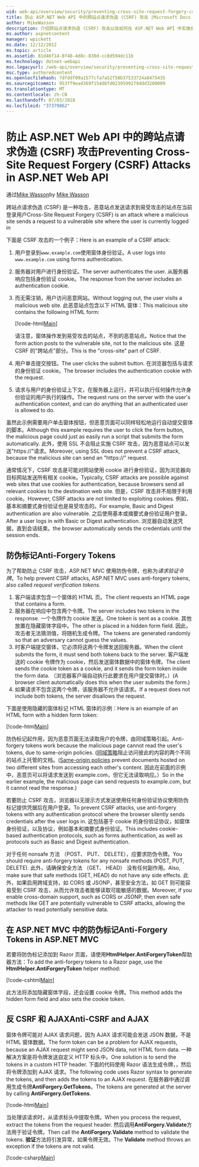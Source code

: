 ```yaml
---
uid: web-api/overview/security/preventing-cross-site-request-forgery-csrf-attacks
title: 防止 ASP.NET Web API 中的跨站点请求伪造 (CSRF) 攻击 |Microsoft Docs
author: MikeWasson
description: 介绍跨站点请求伪造 (CSRF) 攻击以及如何在 ASP.NET Web API 中实施反 CSRF 度量值。
ms.author: aspnetcontent
manager: wpickett
ms.date: 12/12/2012
ms.topic: article
ms.assetid: 81d46f14-8f48-4d8c-830d-cc8d594dc11b
ms.technology: dotnet-webapi
msc.legacyurl: /web-api/overview/security/preventing-cross-site-request-forgery-csrf-attacks
msc.type: authoredcontent
ms.openlocfilehash: 7dfddf09a1577cfa7a52f58b37533724a8475435
ms.sourcegitcommit: 953ff9ea4369f154d6fd0239599279ddd3280009
ms.translationtype: MT
ms.contentlocale: zh-CN
ms.lasthandoff: 07/03/2018
ms.locfileid: "37379862"
---
```

<a name="preventing-cross-site-request-forgery-csrf-attacks-in-aspnet-web-api"></a><span data-ttu-id="a6aec-103">防止 ASP.NET Web API 中的跨站点请求伪造 (CSRF) 攻击</span><span class="sxs-lookup"><span data-stu-id="a6aec-103">Preventing Cross-Site Request Forgery (CSRF) Attacks in ASP.NET Web API</span></span>
====================
<span data-ttu-id="a6aec-104">通过[Mike Wasson](https://github.com/MikeWasson)</span><span class="sxs-lookup"><span data-stu-id="a6aec-104">by [Mike Wasson](https://github.com/MikeWasson)</span></span>

<span data-ttu-id="a6aec-105">跨站点请求伪造 (CSRF) 是一种攻击，恶意站点发送请求到易受攻击的站点在当前登录用户</span><span class="sxs-lookup"><span data-stu-id="a6aec-105">Cross-Site Request Forgery (CSRF) is an attack where a malicious site sends a request to a vulnerable site where the user is currently logged in</span></span>

<span data-ttu-id="a6aec-106">下面是 CSRF 攻击的一个例子：</span><span class="sxs-lookup"><span data-stu-id="a6aec-106">Here is an example of a CSRF attack:</span></span>

1. <span data-ttu-id="a6aec-107">用户登录到`www.example.com`使用窗体身份验证。</span><span class="sxs-lookup"><span data-stu-id="a6aec-107">A user logs into `www.example.com` using forms authentication.</span></span>
2. <span data-ttu-id="a6aec-108">服务器对用户进行身份验证。</span><span class="sxs-lookup"><span data-stu-id="a6aec-108">The server authenticates the user.</span></span> <span data-ttu-id="a6aec-109">从服务器响应包括身份验证 cookie。</span><span class="sxs-lookup"><span data-stu-id="a6aec-109">The response from the server includes an authentication cookie.</span></span>
3. <span data-ttu-id="a6aec-110">而无需注销，用户访问恶意网站。</span><span class="sxs-lookup"><span data-stu-id="a6aec-110">Without logging out, the user visits a malicious web site.</span></span> <span data-ttu-id="a6aec-111">此恶意站点包含以下 HTML 窗体：</span><span class="sxs-lookup"><span data-stu-id="a6aec-111">This malicious site contains the following HTML form:</span></span> 

    [!code-html[Main](preventing-cross-site-request-forgery-csrf-attacks/samples/sample1.html)]

    <span data-ttu-id="a6aec-112">请注意，窗体操作发到易受攻击的站点，不到的恶意站点。</span><span class="sxs-lookup"><span data-stu-id="a6aec-112">Notice that the form action posts to the vulnerable site, not to the malicious site.</span></span> <span data-ttu-id="a6aec-113">这是 CSRF 的"跨站点"部分。</span><span class="sxs-lookup"><span data-stu-id="a6aec-113">This is the "cross-site" part of CSRF.</span></span>
4. <span data-ttu-id="a6aec-114">用户单击提交按钮。</span><span class="sxs-lookup"><span data-stu-id="a6aec-114">The user clicks the submit button.</span></span> <span data-ttu-id="a6aec-115">在浏览器包括与请求的身份验证 cookie。</span><span class="sxs-lookup"><span data-stu-id="a6aec-115">The browser includes the authentication cookie with the request.</span></span>
5. <span data-ttu-id="a6aec-116">请求与用户的身份验证上下文，在服务器上运行，并可以执行任何操作允许身份验证的用户执行的操作。</span><span class="sxs-lookup"><span data-stu-id="a6aec-116">The request runs on the server with the user's authentication context, and can do anything that an authenticated user is allowed to do.</span></span>

<span data-ttu-id="a6aec-117">虽然此示例需要用户单击窗体按钮，但恶意页面可以同样轻松地运行自动提交窗体的脚本。</span><span class="sxs-lookup"><span data-stu-id="a6aec-117">Although this example requires the user to click the form button, the malicious page could just as easily run a script that submits the form automatically.</span></span> <span data-ttu-id="a6aec-118">此外，使用 SSL 不会阻止实施 CSRF 攻击，因为恶意站点可以发送"https://"请求。</span><span class="sxs-lookup"><span data-stu-id="a6aec-118">Moreover, using SSL does not prevent a CSRF attack, because the malicious site can send an "https://" request.</span></span>

<span data-ttu-id="a6aec-119">通常情况下，CSRF 攻击是可能对网站使用 cookie 进行身份验证，因为浏览器向目标网站发送所有相关 cookie。</span><span class="sxs-lookup"><span data-stu-id="a6aec-119">Typically, CSRF attacks are possible against web sites that use cookies for authentication, because browsers send all relevant cookies to the destination web site.</span></span> <span data-ttu-id="a6aec-120">但是，CSRF 攻击并不局限于利用 cookie。</span><span class="sxs-lookup"><span data-stu-id="a6aec-120">However, CSRF attacks are not limited to exploiting cookies.</span></span> <span data-ttu-id="a6aec-121">例如，基本和摘要式身份验证也是易受攻击的。</span><span class="sxs-lookup"><span data-stu-id="a6aec-121">For example, Basic and Digest authentication are also vulnerable.</span></span> <span data-ttu-id="a6aec-122">之后使用基本或摘要式身份验证用户登录。</span><span class="sxs-lookup"><span data-stu-id="a6aec-122">After a user logs in with Basic or Digest authentication.</span></span> <span data-ttu-id="a6aec-123">浏览器自动发送凭据，直到会话结束。</span><span class="sxs-lookup"><span data-stu-id="a6aec-123">the browser automatically sends the credentials until the session ends.</span></span>

## <a name="anti-forgery-tokens"></a><span data-ttu-id="a6aec-124">防伪标记</span><span class="sxs-lookup"><span data-stu-id="a6aec-124">Anti-Forgery Tokens</span></span>

<span data-ttu-id="a6aec-125">为了帮助防止 CSRF 攻击，ASP.NET MVC 使用防伪令牌，也称为*请求验证令牌*。</span><span class="sxs-lookup"><span data-stu-id="a6aec-125">To help prevent CSRF attacks, ASP.NET MVC uses anti-forgery tokens, also called *request verification tokens*.</span></span>

1. <span data-ttu-id="a6aec-126">客户端请求包含一个窗体的 HTML 页。</span><span class="sxs-lookup"><span data-stu-id="a6aec-126">The client requests an HTML page that contains a form.</span></span>
2. <span data-ttu-id="a6aec-127">服务器在响应中包含两个令牌。</span><span class="sxs-lookup"><span data-stu-id="a6aec-127">The server includes two tokens in the response.</span></span> <span data-ttu-id="a6aec-128">一个令牌作为 cookie 发送。</span><span class="sxs-lookup"><span data-stu-id="a6aec-128">One token is sent as a cookie.</span></span> <span data-ttu-id="a6aec-129">其他放置在隐藏窗体字段中。</span><span class="sxs-lookup"><span data-stu-id="a6aec-129">The other is placed in a hidden form field.</span></span> <span data-ttu-id="a6aec-130">因此，攻击者无法猜测值，将随机生成令牌。</span><span class="sxs-lookup"><span data-stu-id="a6aec-130">The tokens are generated randomly so that an adversary cannot guess the values.</span></span>
3. <span data-ttu-id="a6aec-131">时客户端提交窗体，它必须将这两个令牌发送回服务器。</span><span class="sxs-lookup"><span data-stu-id="a6aec-131">When the client submits the form, it must send both tokens back to the server.</span></span> <span data-ttu-id="a6aec-132">客户端发送的 cookie 令牌作为 cookie，然后发送窗体数据中的窗体令牌。</span><span class="sxs-lookup"><span data-stu-id="a6aec-132">The client sends the cookie token as a cookie, and it sends the form token inside the form data.</span></span> <span data-ttu-id="a6aec-133">（浏览器客户端自动执行此要求在用户提交窗体时。）</span><span class="sxs-lookup"><span data-stu-id="a6aec-133">(A browser client automatically does this when the user submits the form.)</span></span>
4. <span data-ttu-id="a6aec-134">如果请求不包含这两个令牌，该服务器不允许该请求。</span><span class="sxs-lookup"><span data-stu-id="a6aec-134">If a request does not include both tokens, the server disallows the request.</span></span>

<span data-ttu-id="a6aec-135">下面是使用隐藏的窗体标记 HTML 窗体的示例：</span><span class="sxs-lookup"><span data-stu-id="a6aec-135">Here is an example of an HTML form with a hidden form token:</span></span>

[!code-html[Main](preventing-cross-site-request-forgery-csrf-attacks/samples/sample2.html)]

<span data-ttu-id="a6aec-136">防伪标记起作用，因为恶意页面无法读取用户的令牌，由同域策略引起。</span><span class="sxs-lookup"><span data-stu-id="a6aec-136">Anti-forgery tokens work because the malicious page cannot read the user's tokens, due to same-origin policies.</span></span> <span data-ttu-id="a6aec-137">([同域策略](http://www.w3.org/Security/wiki/Same_Origin_Policy)阻止访问彼此的内容的两个不同的站点上托管的文档。</span><span class="sxs-lookup"><span data-stu-id="a6aec-137">([Same-origin policies](http://www.w3.org/Security/wiki/Same_Origin_Policy) prevent documents hosted on two different sites from accessing each other's content.</span></span> <span data-ttu-id="a6aec-138">因此在前面的示例中，恶意页可以将请求发送到 example.com，但它无法读取响应。）</span><span class="sxs-lookup"><span data-stu-id="a6aec-138">So in the earlier example, the malicious page can send requests to example.com, but it cannot read the response.)</span></span>

<span data-ttu-id="a6aec-139">若要防止 CSRF 攻击，浏览器以无提示方式发送使用任何身份验证协议使用防伪标记提供凭据后在用户登录。</span><span class="sxs-lookup"><span data-stu-id="a6aec-139">To prevent CSRF attacks, use anti-forgery tokens with any authentication protocol where the browser silently sends credentials after the user logs in.</span></span> <span data-ttu-id="a6aec-140">这包括基于 cookie 的身份验证协议，如窗体身份验证，以及协议，例如基本和摘要式身份验证。</span><span class="sxs-lookup"><span data-stu-id="a6aec-140">This includes cookie-based authentication protocols, such as forms authentication, as well as protocols such as Basic and Digest authentication.</span></span>

<span data-ttu-id="a6aec-141">对于任何 nonsafe 方法 （POST、 PUT、 DELETE），应要求防伪令牌。</span><span class="sxs-lookup"><span data-stu-id="a6aec-141">You should require anti-forgery tokens for any nonsafe methods (POST, PUT, DELETE).</span></span> <span data-ttu-id="a6aec-142">此外，请确保安全方法 （GET、 HEAD） 没有任何副作用。</span><span class="sxs-lookup"><span data-stu-id="a6aec-142">Also, make sure that safe methods (GET, HEAD) do not have any side effects.</span></span> <span data-ttu-id="a6aec-143">此外，如果启用跨域支持，如 CORS 或 JSONP，甚至安全方法，如 GET 则可能容易受到 CSRF 攻击，从而允许攻击者能够读取可能敏感的数据。</span><span class="sxs-lookup"><span data-stu-id="a6aec-143">Moreover, if you enable cross-domain support, such as CORS or JSONP, then even safe methods like GET are potentially vulnerable to CSRF attacks, allowing the attacker to read potentially sensitive data.</span></span>

## <a name="anti-forgery-tokens-in-aspnet-mvc"></a><span data-ttu-id="a6aec-144">在 ASP.NET MVC 中的防伪标记</span><span class="sxs-lookup"><span data-stu-id="a6aec-144">Anti-Forgery Tokens in ASP.NET MVC</span></span>

<span data-ttu-id="a6aec-145">若要将防伪标记添加到 Razor 页面，请使用**HtmlHelper.AntiForgeryToken**帮助器方法：</span><span class="sxs-lookup"><span data-stu-id="a6aec-145">To add the anti-forgery tokens to a Razor page, use the **HtmlHelper.AntiForgeryToken** helper method:</span></span>

[!code-cshtml[Main](preventing-cross-site-request-forgery-csrf-attacks/samples/sample3.cshtml)]

<span data-ttu-id="a6aec-146">此方法将添加隐藏窗体字段，还会设置 cookie 令牌。</span><span class="sxs-lookup"><span data-stu-id="a6aec-146">This method adds the hidden form field and also sets the cookie token.</span></span>

## <a name="anti-csrf-and-ajax"></a><span data-ttu-id="a6aec-147">反 CSRF 和 AJAX</span><span class="sxs-lookup"><span data-stu-id="a6aec-147">Anti-CSRF and AJAX</span></span>

<span data-ttu-id="a6aec-148">窗体令牌可能对 AJAX 请求问题，因为 AJAX 请求可能会发送 JSON 数据，不是 HTML 窗体数据。</span><span class="sxs-lookup"><span data-stu-id="a6aec-148">The form token can be a problem for AJAX requests, because an AJAX request might send JSON data, not HTML form data.</span></span> <span data-ttu-id="a6aec-149">一种解决方案是将令牌发送自定义 HTTP 标头中。</span><span class="sxs-lookup"><span data-stu-id="a6aec-149">One solution is to send the tokens in a custom HTTP header.</span></span> <span data-ttu-id="a6aec-150">下面的代码使用 Razor 语法生成令牌，，然后将令牌添加到 AJAX 请求。</span><span class="sxs-lookup"><span data-stu-id="a6aec-150">The following code uses Razor syntax to generate the tokens, and then adds the tokens to an AJAX request.</span></span> <span data-ttu-id="a6aec-151">在服务器中通过调用生成令牌**AntiForgery.GetTokens**。</span><span class="sxs-lookup"><span data-stu-id="a6aec-151">The tokens are generated at the server by calling **AntiForgery.GetTokens**.</span></span>

[!code-html[Main](preventing-cross-site-request-forgery-csrf-attacks/samples/sample4.html)]

<span data-ttu-id="a6aec-152">当处理该请求时，从请求标头中提取令牌。</span><span class="sxs-lookup"><span data-stu-id="a6aec-152">When you process the request, extract the tokens from the request header.</span></span> <span data-ttu-id="a6aec-153">然后调用**AntiForgery.Validate**方法用于验证令牌。</span><span class="sxs-lookup"><span data-stu-id="a6aec-153">Then call the **AntiForgery.Validate** method to validate the tokens.</span></span> <span data-ttu-id="a6aec-154">**验证**方法将引发异常，如果令牌无效。</span><span class="sxs-lookup"><span data-stu-id="a6aec-154">The **Validate** method throws an exception if the tokens are not valid.</span></span>

[!code-csharp[Main](preventing-cross-site-request-forgery-csrf-attacks/samples/sample5.cs)]
